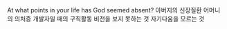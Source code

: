 At what points in your life has God seemed absent? 
아버지의 신장질환
어머니의 의처증
개발자일 때의 구직활동
비전을 보지 못하는 것
자기다움을 모르는 것
